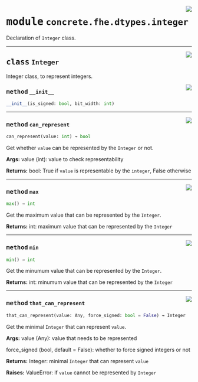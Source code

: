 <!-- markdownlint-disable -->

<a href="../../../compilers/concrete-compiler/compiler/lib/Bindings/Python/concrete/fhe/dtypes/integer.py#L0"><img align="right" style="float:right;" src="https://img.shields.io/badge/-source-cccccc?style=flat-square"></a>

# <kbd>module</kbd> `concrete.fhe.dtypes.integer`
Declaration of `Integer` class. 



---

<a href="../../../compilers/concrete-compiler/compiler/lib/Bindings/Python/concrete/fhe/dtypes/integer.py#L14"><img align="right" style="float:right;" src="https://img.shields.io/badge/-source-cccccc?style=flat-square"></a>

## <kbd>class</kbd> `Integer`
Integer class, to represent integers. 

<a href="../../../compilers/concrete-compiler/compiler/lib/Bindings/Python/concrete/fhe/dtypes/integer.py#L91"><img align="right" style="float:right;" src="https://img.shields.io/badge/-source-cccccc?style=flat-square"></a>

### <kbd>method</kbd> `__init__`

```python
__init__(is_signed: bool, bit_width: int)
```








---

<a href="../../../compilers/concrete-compiler/compiler/lib/Bindings/Python/concrete/fhe/dtypes/integer.py#L137"><img align="right" style="float:right;" src="https://img.shields.io/badge/-source-cccccc?style=flat-square"></a>

### <kbd>method</kbd> `can_represent`

```python
can_represent(value: int) → bool
```

Get whether `value` can be represented by the `Integer` or not. 



**Args:**
  value (int):  value to check representability 



**Returns:**
  bool:  True if `value` is representable by the `integer`, False otherwise 

---

<a href="../../../compilers/concrete-compiler/compiler/lib/Bindings/Python/concrete/fhe/dtypes/integer.py#L126"><img align="right" style="float:right;" src="https://img.shields.io/badge/-source-cccccc?style=flat-square"></a>

### <kbd>method</kbd> `max`

```python
max() → int
```

Get the maximum value that can be represented by the `Integer`. 



**Returns:**
  int:  maximum value that can be represented by the `Integer` 

---

<a href="../../../compilers/concrete-compiler/compiler/lib/Bindings/Python/concrete/fhe/dtypes/integer.py#L115"><img align="right" style="float:right;" src="https://img.shields.io/badge/-source-cccccc?style=flat-square"></a>

### <kbd>method</kbd> `min`

```python
min() → int
```

Get the minumum value that can be represented by the `Integer`. 



**Returns:**
  int:  minumum value that can be represented by the `Integer` 

---

<a href="../../../compilers/concrete-compiler/compiler/lib/Bindings/Python/concrete/fhe/dtypes/integer.py#L22"><img align="right" style="float:right;" src="https://img.shields.io/badge/-source-cccccc?style=flat-square"></a>

### <kbd>method</kbd> `that_can_represent`

```python
that_can_represent(value: Any, force_signed: bool = False) → Integer
```

Get the minimal `Integer` that can represent `value`. 



**Args:**
  value (Any):  value that needs to be represented 

 force_signed (bool, default = False):  whether to force signed integers or not 



**Returns:**
  Integer:  minimal `Integer` that can represent `value` 



**Raises:**
  ValueError:  if `value` cannot be represented by `Integer` 


